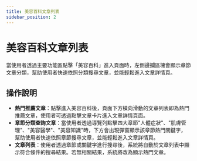 ```yaml
---
title: 美容百科文章列表
sidebar_position: 2
---
```


# 美容百科文章列表

當使用者透過主要功能區點擊「美容百科」進入頁面時，左側邊攔區塊會顯示章節文章分類，幫助使用者快速依照分類搜尋文章，並能輕鬆進入文章詳情頁。

## 操作說明

- **熱門推薦文章**：點擊進入美容百科後，頁面下方橫向滑動的文章列表即為熱門推薦文章，使用者可透過點擊文章卡片進入文章詳情頁面。
- **章節分類查詢文章**：當使用者透過導覽列點擊四大章節"人體症狀"、"肌膚管理"、"美容醫學"、"美容知識"時，下方會出現彈窗顯示該章節熱門關鍵字，幫助使用者快速依照章節搜尋文章，並能輕鬆進入文章詳情頁。
- **文章列表**：使用者透過章節或關鍵字進行搜尋後，系統將自動於文章列表中顯示符合條件的搜尋結果。若無相關結果，系統將改為顯示熱門文章。
